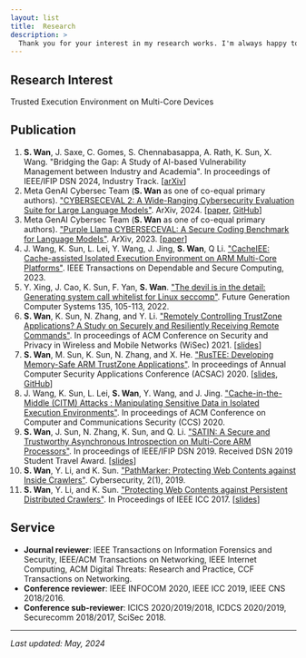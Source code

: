 ```yaml
---
layout: list
title:  Research
description: >
  Thank you for your interest in my research works. I'm always happy to discuss them with you.
---
```


## Research Interest 
Trusted Execution Environment on Multi-Core Devices

## Publication
1. **S. Wan**, J. Saxe, C. Gomes, S. Chennabasappa, A. Rath, K. Sun, X. Wang. "Bridging the Gap: A Study of AI-based Vulnerability Management between Industry and Academia". In proceedings of IEEE/IFIP DSN 2024, Industry Track. [[arXiv][bridging-paper]]
1. Meta GenAI Cybersec Team (**S. Wan** as one of co-equal primary authors). ["CYBERSECEVAL 2: A Wide-Ranging Cybersecurity Evaluation Suite for Large Language Models"][cyberseceval-2]. ArXiv, 2024. [[paper][cyberseceval-2-paper], [GitHub][purplellama-github]]
1. Meta GenAI Cybersec Team (**S. Wan** as one of co-equal primary authors). ["Purple Llama CYBERSECEVAL: A Secure Coding Benchmark for Language Models"][cyberseceval]. ArXiv, 2023. [[paper][cyberseceval-paper]]
2. J. Wang, K. Sun, L. Lei, Y. Wang, J. Jing, **S. Wan**, Q Li. ["CacheIEE: Cache-assisted Isolated Execution Environment on ARM Multi-Core Platforms"][cacheiee]. IEEE Transactions on Dependable and Secure Computing, 2023.
3. Y. Xing, J. Cao, K. Sun, F. Yan, **S. Wan**. ["The devil is in the detail: Generating system call whitelist for Linux seccomp"][devildetails]. Future Generation Computer Systems 135, 105-113, 2022.
1. **S. Wan**, K. Sun, N. Zhang, and Y. Li. ["Remotely Controlling TrustZone Applications? A Study on Securely and Resiliently Receiving Remote Commands"][tznic]. In proceedings of ACM Conference on Security and Privacy in Wireless and Mobile Networks (WiSec) 2021. [[slides][tznic-slides]]
1. **S. Wan**, M. Sun, K. Sun, N. Zhang, and X. He. ["RusTEE: Developing Memory-Safe ARM TrustZone Applications"][rustee]. In proceedings of Annual Computer Security Applications Conference (ACSAC) 2020. [[slides][rustee-slides], [GitHub][rustee-github]]
2. J. Wang, K. Sun, L. Lei, **S. Wan**, Y. Wang, and J. Jing. ["Cache-in-the-Middle (CITM) Attacks : Manipulating Sensitive Data in Isolated Execution Environments"][citm]. In proceedings of ACM Conference on Computer and Communications Security (CCS) 2020.
3. **S. Wan**, J. Sun, N. Zhang, K. Sun, and Q. Li. ["SATIN: A Secure and Trustworthy Asynchronous Introspection on Multi-Core ARM Processors"][satin]. In proceedings of IEEE/IFIP DSN 2019. Received DSN 2019 Student Travel Award. [[slides][satin-slides]]
4. **S. Wan**, Y. Li, and K. Sun. ["PathMarker: Protecting Web Contents against Inside Crawlers"][pathmarker-journal]. Cybersecurity, 2(1), 2019. 
5. **S. Wan**, Y. Li, and K. Sun. ["Protecting Web Contents against Persistent Distributed Crawlers"][pathmarker-conference]. In Proceedings of IEEE ICC 2017. [[slides][pathmarker-slides]]

[cyberseceval-2]: https://ai.meta.com/research/publications/cyberseceval-2-a-wide-ranging-cybersecurity-evaluation-suite-for-large-language-models/
[cyberseceval]: https://ai.meta.com/research/publications/purple-llama-cyberseceval-a-benchmark-for-evaluating-the-cybersecurity-risks-of-large-language-models/
[cacheiee]: https://ieeexplore.ieee.org/abstract/document/10058110
[devildetails]: https://www.sciencedirect.com/science/article/abs/pii/S0167739X2200139X
[tznic]: https://dl.acm.org/doi/10.1145/3448300.3468501
[rustee]: https://dl.acm.org/doi/abs/10.1145/3427228.3427262
[citm]: https://dl.acm.org/doi/10.1145/3372297.3417886
[satin]: https://ieeexplore.ieee.org/document/8809538
[pathmarker-journal]: https://cybersecurity.springeropen.com/articles/10.1186/s42400-019-0023-1
[pathmarker-conference]: https://ieeexplore.ieee.org/document/7996685

[bridging-paper]: https://arxiv.org/pdf/2405.02435
[cyberseceval-2-paper]: https://arxiv.org/html/2404.13161v1
[cyberseceval-paper]: https://arxiv.org/pdf/2312.04724
[purplellama-github]: https://github.com/facebookresearch/PurpleLlama/tree/main/CybersecurityBenchmarks
[rustee-github]: https://github.com/apache/incubator-teaclave-trustzone-sdk
[tznic-slides]: ./assets/slides/TZNIC.pdf
[rustee-slides]: ./assets/slides/RusTEE.pdf
[satin-slides]: ./assets/slides/SATIN.pdf
[pathmarker-slides]: ./assets/slides/PathMarker.pdf

## Service
* **Journal reviewer**: IEEE Transactions on Information Forensics and Security, IEEE/ACM Transactions on Networking, IEEE Internet Computing, ACM Digital Threats: Research and Practice, CCF Transactions on Networking.
* **Conference reviewer**: IEEE INFOCOM 2020, IEEE ICC 2019, IEEE CNS 2018/2016.
* **Conference sub-reviewer**: ICICS 2020/2019/2018, ICDCS 2020/2019, Securecomm 2018/2017, SciSec 2018.

* * *

*Last updated: May, 2024*
